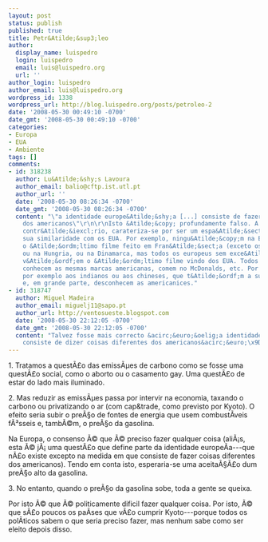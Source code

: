 ```yaml
---
layout: post
status: publish
published: true
title: Petr&Atilde;&sup3;leo
author:
  display_name: luispedro
  login: luispedro
  email: luis@luispedro.org
  url: ''
author_login: luispedro
author_email: luis@luispedro.org
wordpress_id: 1338
wordpress_url: http://blog.luispedro.org/posts/petroleo-2
date: '2008-05-30 00:49:10 -0700'
date_gmt: '2008-05-30 00:49:10 -0700'
categories:
- Europa
- EUA
- Ambiente
tags: []
comments:
- id: 318238
  author: Lu&Atilde;&shy;s Lavoura
  author_email: balio@cftp.ist.utl.pt
  author_url: ''
  date: '2008-05-30 08:26:34 -0700'
  date_gmt: '2008-05-30 08:26:34 -0700'
  content: "\"a identidade europe&Atilde;&shy;a [...] consiste de fazer coisas diferentes
    dos americanos\"\r\n\r\nIsto &Atilde;&copy; profundamente falso. A Europa, pelo
    contr&Atilde;&iexcl;rio, carateriza-se por ser um espa&Atilde;&sect;o unido pelo
    sua similaridade com os EUA. Por exemplo, ningu&Atilde;&copy;m na Europa conhece
    o &Atilde;&ordm;ltimo filme feito em Fran&Atilde;&sect;a (exceto os franceses),
    ou na Hungria, ou na Dinamarca, mas todos os europeus sem exce&Atilde;&sect;&Atilde;&pound;o
    v&Atilde;&ordf;em o &Atilde;&ordm;ltimo filme vindo dos EUA. Todos os europeus
    conhecem as mesmas marcas americanas, comem no McDonalds, etc. Por oposi&Atilde;&sect;&Atilde;&pound;o
    por exemplo aos indianos ou aos chineses, que t&Atilde;&ordf;m a sua cultura local
    e, em grande parte, desconhecem as americanices."
- id: 318747
  author: Miguel Madeira
  author_email: miguelj11@sapo.pt
  author_url: http://ventosueste.blogspot.com
  date: '2008-05-30 22:12:05 -0700'
  date_gmt: '2008-05-30 22:12:05 -0700'
  content: "Talvez fosse mais correcto &acirc;&euro;&oelig;a identidade europe&Atilde;&shy;a
    consiste de dizer coisas diferentes dos americanos&acirc;&euro;\x9D"
---
```

<p>1. Tratamos a quest&Atilde;&pound;o das emiss&Atilde;&micro;es de carbono como se fosse uma quest&Atilde;&pound;o social, como o aborto ou o casamento gay. Uma quest&Atilde;&pound;o de estar do lado mais iluminado.</p>
<p>2. Mas reduzir as emiss&Atilde;&micro;es passa por intervir na economia, taxando o carbono ou privatizando o ar (com cap&trade, como previsto por Kyoto). O efeito seria subir o pre&Atilde;&sect;o de fontes de energia que usem combust&Atilde;&shy;veis f&Atilde;&sup3;sseis e, tamb&Atilde;&copy;m, o pre&Atilde;&sect;o da gasolina.</p>
<p>Na Europa, o consenso &Atilde;&copy; que &Atilde;&copy; preciso fazer qualquer coisa (ali&Atilde;&iexcl;s, esta &Atilde;&copy; j&Atilde;&iexcl; uma quest&Atilde;&pound;o que define parte da identidade europe&Atilde;&shy;a---que n&Atilde;&pound;o existe excepto na medida em que consiste de fazer coisas diferentes dos americanos). Tendo em conta isto, esperaria-se uma aceita&Atilde;&sect;&Atilde;&pound;o dum pre&Atilde;&sect;o alto da gasolina.</p>
<p>3. No entanto, quando o pre&Atilde;&sect;o da gasolina sobe, toda a gente se queixa.</p>
<p>Por isto &Atilde;&copy; que &Atilde;&copy; politicamente dificil fazer qualquer coisa. Por isto, &Atilde;&copy; que s&Atilde;&pound;o poucos os pa&Atilde;&shy;ses que v&Atilde;&pound;o cumprir Kyoto---porque todos os pol&Atilde;&shy;ticos sabem o que seria preciso fazer, mas nenhum sabe como ser eleito depois disso.</p>
